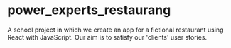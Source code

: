 # power_experts_restaurang

A school project in which we create an app for a fictional restaurant using React with JavaScript.
Our aim is to satisfy our 'clients' user stories.
